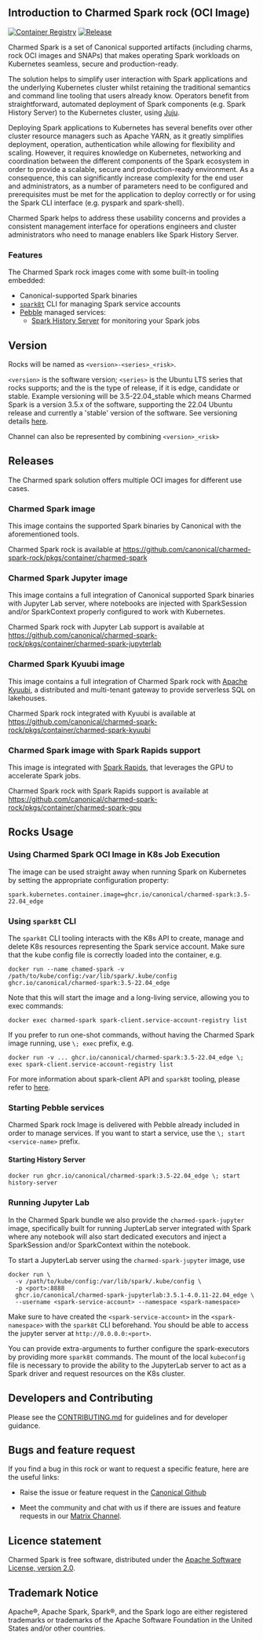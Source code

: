 ## Introduction to Charmed Spark rock  (OCI Image)

[![Container Registry](https://img.shields.io/badge/Container%20Registry-published-blue)](https://github.com/canonical/charmed-spark-rock/pkgs/container/charmed-spark)
[![Release](https://github.com/canonical/charmed-spark-rock/actions/workflows/publish.yaml/badge.svg)](https://github.com/canonical/charmed-spark-rock/actions/workflows/publish.yaml)

Charmed Spark is a set of Canonical supported artifacts (including charms, rock OCI images and SNAPs) that makes operating Spark workloads on Kubernetes seamless, secure and production-ready. 

The solution helps to simplify user interaction with Spark applications and the underlying Kubernetes cluster whilst retaining the traditional semantics and command line tooling that users already know. Operators benefit from straightforward, automated deployment of Spark components (e.g. Spark History Server) to the Kubernetes cluster, using [Juju](https://juju.is/).

Deploying Spark applications to Kubernetes has several benefits over other cluster resource managers such as Apache YARN, as it greatly simplifies deployment, operation, authentication while allowing for flexibility and scaling. However, it requires knowledge on Kubernetes, networking and coordination between the different components of the Spark ecosystem in order to provide a scalable, secure and production-ready environment. As a consequence, this can significantly increase complexity for the end user and administrators, as a number of parameters need to be configured and prerequisites must be met for the application to deploy correctly or for using the Spark CLI interface (e.g. pyspark and spark-shell). 

Charmed Spark helps to address these usability concerns and provides a consistent management interface for operations engineers and cluster administrators who need to manage enablers like Spark History Server.

### Features 

The Charmed Spark rock images come with some built-in tooling embedded:

* Canonical-supported Spark binaries 
* [`spark8t`](https://github.com/canonical/spark-k8s-toolkit-py) CLI for managing Spark service accounts
* [Pebble](https://github.com/canonical/pebble) managed services:
  * [Spark History Server](https://spark.apache.org/docs/latest/monitoring.html) for monitoring your Spark jobs

## Version

Rocks will be named as `<version>-<series>_<risk>`.

`<version>` is the software version; `<series>` is the Ubuntu LTS series that rocks supports; and the <risk> is the type of release, if it is edge, candidate or stable. Example versioning will be 3.5-22.04_stable which means Charmed Spark is a version 3.5.x of the software, supporting the 22.04 Ubuntu release and currently a 'stable' version of the software. See  versioning details [here](https://snapcraft.io/docs/channels).

Channel can also be represented by combining `<version>_<risk>`

## Releases

The Charmed spark solution offers multiple OCI images for different use cases.

### Charmed Spark image

This image contains the supported Spark binaries by Canonical with the aforementioned tools. 

Charmed Spark rock is available at https://github.com/canonical/charmed-spark-rock/pkgs/container/charmed-spark

### Charmed Spark Jupyter image

This image contains a full integration of Canonical supported Spark binaries with Jupyter Lab server, where notebooks are injected with SparkSession and/or SparkContext properly configured to work with Kubernetes. 

Charmed Spark rock with Jupyter Lab support is available at https://github.com/canonical/charmed-spark-rock/pkgs/container/charmed-spark-jupyterlab

### Charmed Spark Kyuubi image

This image contains a full integration of Charmed Spark rock with [Apache Kyuubi](https://kyuubi.apache.org/), a distributed and multi-tenant gateway to provide serverless SQL on lakehouses.

Charmed Spark rock integrated with Kyuubi is available at https://github.com/canonical/charmed-spark-rock/pkgs/container/charmed-spark-kyuubi

### Charmed Spark image with Spark Rapids support

This image is integrated with [Spark Rapids](https://nvidia.github.io/spark-rapids/), that leverages the GPU to accelerate Spark jobs.

Charmed Spark rock with Spark Rapids support is available at https://github.com/canonical/charmed-spark-rock/pkgs/container/charmed-spark-gpu



## Rocks Usage

### Using Charmed Spark OCI Image in K8s Job Execution

The image can be used straight away when running Spark on Kubernetes by setting the appropriate configuration property:

```shell
spark.kubernetes.container.image=ghcr.io/canonical/charmed-spark:3.5-22.04_edge
```

### Using `spark8t` CLI 

The `spark8t` CLI tooling interacts with the K8s API to create, manage and delete K8s resources representing the Spark service account. 
Make sure that the kube config file is correctly loaded into the container, e.g.
```shell
docker run --name chamed-spark -v /path/to/kube/config:/var/lib/spark/.kube/config ghcr.io/canonical/charmed-spark:3.5-22.04_edge
```

Note that this will start the image and a long-living service, allowing you to exec commands:
```shell
docker exec charmed-spark spark-client.service-account-registry list
```

If you prefer to run one-shot commands, without having the Charmed Spark image running, use `\; exec` prefix, e.g.
```shell
docker run -v ... ghcr.io/canonical/charmed-spark:3.5-22.04_edge \; exec spark-client.service-account-registry list
```

For more information about spark-client API and `spark8t` tooling, please refer to [here](https://discourse.charmhub.io/t/spark-client-snap-how-to-manage-spark-accounts/8959).

### Starting Pebble services

Charmed Spark rock Image is delivered with Pebble already included in order to manage services. If you want to start a service, use the `\; start <service-name>` prefix.

#### Starting History Server

```shell
docker run ghcr.io/canonical/charmed-spark:3.5-22.04_edge \; start history-server
```

### Running Jupyter Lab

In the Charmed Spark bundle we also provide the `charmed-spark-jupyter` image, 
specifically built for running JupterLab server integrated with Spark where any notebook will also 
start dedicated executors and inject a SparkSession and/or SparkContext within the notebook.

To start a JupyterLab server using the `charmed-spark-jupyter` image, use

```shell
docker run \
  -v /path/to/kube/config:/var/lib/spark/.kube/config \
  -p <port>:8888
  ghcr.io/canonical/charmed-spark-jupyterlab:3.5.1-4.0.11-22.04_edge \
  --username <spark-service-account> --namespace <spark-namespace>
```

Make sure to have created the `<spark-service-account>` in the `<spark-namespace>` with the `spark8t` CLI beforehand.
You should be able to access the jupyter server at `http://0.0.0.0:<port>`.

You can provide extra-arguments to further configure the spark-executors by providing more `spark8t`
commands. The mount of the local `kubeconfig` file is necessary to provide the ability to the 
JupyterLab server to act as a Spark driver and request resources on the K8s cluster. 

## Developers and Contributing

Please see the [CONTRIBUTING.md](https://github.com/canonical/charmed-spark-rock/blob/3.5-22.04/edge/CONTRIBUTING.md) for guidelines and for developer guidance.

## Bugs and feature request

If you find a bug in this rock or want to request a specific feature, here are the useful links:

-   Raise the issue or feature request in the [Canonical Github](https://github.com/canonical/charmed-spark-rock/issues)

-   Meet the community and chat with us if there are issues and feature requests in our [Matrix Channel](https://matrix.to/#/%23charmhub-data-platform%3Aubuntu.com).

## Licence statement

Charmed Spark is free software, distributed under the [Apache Software License, version 2.0](https://github.com/canonical/charmed-spark-rock/blob/3.5-22.04/edge/LICENSE). 

## Trademark Notice

Apache®, Apache Spark, Spark®, and the Spark logo are either registered trademarks or trademarks of the Apache Software Foundation in the United States and/or other countries.
